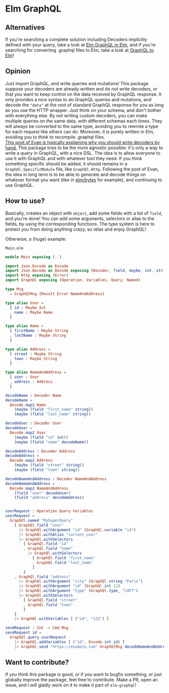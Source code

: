 # Elm GraphQL

## Alternatives
If you're searching a complete solution including Decoders implicitly defined with your query, take a look at [Elm GraphQL in Elm](https://github.com/jamesmacaulay/elm-graphql), and if you're searching for converting .graphql files to Elm, take a look at [GraphQL to Elm](https://github.com/jahewson/elm-graphql)!

## Opinion
Just import GraphQL, and write queries and mutations! This package suppose your decoders are already written and do not write decoders, or that you want to keep control on the data received by GraphQL response. It only provides a nice syntax to do GraphQL queries and mutations, and decode the `"data"` at the root of standard GraphQL response for you as long as you use the HTTP wrapper. Just think on your schema, and don't bother with everything else. By not writing custom decoders, you can make multiple queries on the same data, with different schemas each times. They will always be converted to the same type, avoiding you to rewrote a type for each request like others can do. Moreover, it is purely written in Elm, avoiding you to think to recompile .graphql files.  
[This post of Evan is typically explaining why you should write decoders by hand.](https://gist.github.com/evancz/1c5f2cf34939336ecb79b97bb89d9da6#gistcomment-2606737) This package tries to be the more agnostic possible: it's only a way to write a query in GraphQL, with a nice DSL. The idea is to allow everyone to use it with GraphQL and with whatever tool they need. If you think something specific should be added, it should remains in a `GraphQl.SpecificModule` file, like `GraphQl.Http`. Following the post of Evan, the idea in long term is to be able to generate and decode things on whatever format you want (like in [elm/bytes](https://github.com/elm/bytes) for example), and continuing to use GraphQL.

## How to use?
Basically, creates an object with `object`, add some fields with a list of `field`, and you're done! You can add some arguments, selectors or alias to the fields, by using the corresponding functions. The type system is here to protect you from doing anything crazy, so relax and enjoy GraphQL!

Otherwise, a (huge) example:

`Main.elm`
```elm
module Main exposing (..)

import Json.Encode as Encode
import Json.Decode as Decode exposing (Decoder, field, maybe, int, string)
import Http exposing (Error)
import GraphQl exposing (Operation, Variables, Query, Named)

type Msg
  = GraphQlMsg (Result Error NameAndAddress)

type alias User =
  { id : Maybe Int
  , name : Maybe Name
  }

type alias Name =
  { firstName : Maybe String
  , lastName : Maybe String
  }

type alias Address =
  { street : Maybe String
  , town : Maybe String
  }

type alias NameAndAddress =
  { user : User
  , address : Address
  }

decodeName : Decoder Name
decodeName =
  Decode.map2 Name
    (maybe (field "first_name" string))
    (maybe (field "last_name" string))

decodeUser : Decoder User
decodeUser =
  Decode.map2 User
    (maybe (field "id" int))
    (maybe (field "name" decodeName))

decodeAddress : Decoder Address
decodeAddress =
  Decode.map2 Address
    (maybe (field "street" string))
    (maybe (field "town" string))

decodeNameAndAddress : Decoder NameAndAddress
decodeNameAndAddress =
  Decode.map2 NameAndAddress
    (field "user" decodeUser)
    (field "address" decodeAddress)


userRequest : Operation Query Variables
userRequest =
  GraphQl.named "MySuperQuery"
    [ GraphQl.field "user"
      |> GraphQl.withArgument "id" (GraphQl.variable "id")
      |> GraphQl.withAlias "current_user"
      |> GraphQl.withSelectors
        [ GraphQl.field "id"
        , GraphQl.field "name"
          |> GraphQl.withSelectors
            [ GraphQl.field "first_name"
            , GraphQl.field "last_name"
            ]
        ]
    , GraphQl.field "address"
      |> GraphQl.withArgument "city" (GraphQl.string "Paris")
      |> GraphQl.withArgument "id" (GraphQl.int 12)
      |> GraphQl.withArgument "type" (GraphQl.type_ "LOFT")
      |> GraphQl.withSelectors
        [ GraphQl.field "street"
        , GraphQl.field "town"
        ]
    ]
    |> GraphQl.withVariables [ ("id", "123") ]

sendRequest : Int -> Cmd Msg
sendRequest id =
  GraphQl.query userRequest
    |> GraphQl.addVariables [ ("id", Encode.int id) ]
    |> GraphQl.send "https://example.com" GraphQlMsg decodeNameAndAddress
```

## Want to contribute?
If you think this package is good, or if you want to bugfix something, or just globally improve the package, feel free to contribute. Make a PR, open an issue, and I will gladly work on it to make it part of `elm-graphql`!
